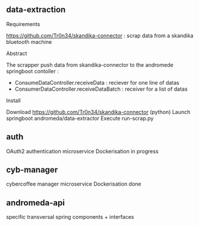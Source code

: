 data-extraction
---------------------------------
Requirements 

https://github.com/Tr0n34/skandika-connector : scrap data from a skandika bluetooth machine

Abstract

The scrapper push data from skandika-connector to the andromede springboot contoller : 
  - ConsumeDataController.receiveData : reciever for one line of datas
  - ConsumerDataController.receiveDataBatch : receiver for a list of datas

Install

Download https://github.com/Tr0n34/skandika-connector (python)
Launch springboot andromeda/data-extractor
Execute run-scrap.py

auth
---------------------------------
OAuth2 authentication microservice
Dockerisation in progress

cyb-manager
---------------------------------
cybercoffee manager microservice
Dockerisation done

andromeda-api
---------------------------------
specific transversal spring components + interfaces
